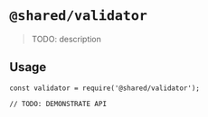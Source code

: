 # `@shared/validator`

> TODO: description

## Usage

```
const validator = require('@shared/validator');

// TODO: DEMONSTRATE API
```
